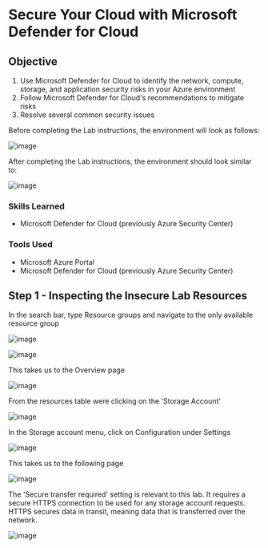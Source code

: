 # Secure Your Cloud with Microsoft Defender for Cloud

## Objective

1. Use Microsoft Defender for Cloud to identify the network, compute, storage, and application security risks in your Azure environment
2. Follow Microsoft Defender for Cloud's recommendations to mitigate risks
3. Resolve several common security issues

Before completing the Lab instructions, the environment will look as follows:

![image](https://github.com/MattAllan1/Secure-Microsoft-Defender/assets/172419505/daf60afc-627f-4a75-a834-8971550366cb)

After completing the Lab instructions, the environment should look similar to:

![image](https://github.com/MattAllan1/Secure-Microsoft-Defender/assets/172419505/4db55bf0-f054-4e3b-bd30-4c8f64152ea0)

### Skills Learned

- Microsoft Defender for Cloud (previously Azure Security Center)

### Tools Used

- Microsoft Azure Portal
- Microsoft Defender for Cloud (previously Azure Security Center)

## Step 1 - Inspecting the Insecure Lab Resources

In the search bar, type Resource groups and navigate to the only available resource group

![image](https://github.com/MattAllan1/Secure-Microsoft-Defender/assets/172419505/6bf344e8-8c10-47d9-8b71-8a6a368778ec)

![image](https://github.com/MattAllan1/Secure-Microsoft-Defender/assets/172419505/88bddd99-94e7-4160-8944-21c94f1d36e3)

This takes us to the Overview page

![image](https://github.com/MattAllan1/Secure-Microsoft-Defender/assets/172419505/38c3f72c-629f-4e19-b929-7121ce79fb5a)

From the resources table were clicking on the 'Storage Account'

![image](https://github.com/MattAllan1/Secure-Microsoft-Defender/assets/172419505/ddb4f00f-407c-4d71-bda9-18679481d355)

In the Storage account menu, click on Configuration under Settings

![image](https://github.com/MattAllan1/Secure-Microsoft-Defender/assets/172419505/dc2c6e99-17cf-4a9f-86f0-e324f99852d7)

This takes us to the following page

![image](https://github.com/MattAllan1/Secure-Microsoft-Defender/assets/172419505/25dabb4e-3ba5-4a20-8740-570dc1ab45a1)

The 'Secure transfer required' setting is relevant to this lab. It requires a secure HTTPS connection to be used for any storage account requests. HTTPS secures data in transit, meaning data that is transferred over the network.

![image](https://github.com/MattAllan1/Secure-Microsoft-Defender/assets/172419505/61987091-913a-4d34-9188-bc40610f13f3)







